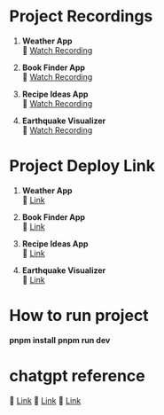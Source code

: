# Project Recordings

1. **Weather App**  
   🎥 [Watch Recording](https://drive.google.com/file/d/1igbIpqInfHvviJ-to8YV2Pjx1rY-rq1G/view?usp=sharing)

2. **Book Finder App**  
   🎥 [Watch Recording](https://drive.google.com/file/d/1w_UWuJ18X6q4oDBqD8pCH1nYrLHd2o1x/view?usp=sharing)

3. **Recipe Ideas App**  
   🎥 [Watch Recording](https://drive.google.com/file/d/1K-yuJix78nIemxF4T5RDZafH7tX2USNO/view?usp=sharing)

4. **Earthquake Visualizer**  
   🎥 [Watch Recording](https://drive.google.com/file/d/1MOn1vNMbxEJIHUTork6EmuqUd_13OIO3/view?usp=sharing)


# Project Deploy Link

1. **Weather App**  
   🎥 [Link](https://wether-app-iebp.onrender.com/)

2. **Book Finder App**  
   🎥 [Link](https://book-finder-j499.onrender.com/)

3. **Recipe Ideas App**  
   🎥 [Link](https://recipe-ideas-c0cr.onrender.com/)

4. **Earthquake Visualizer**  
   🎥 [Link](https://earthquake-visualizer-2h6v.onrender.com/)


# How to run project

**pnpm install**
**pnpm run dev**

# chatgpt reference
🎥 [Link](https://chatgpt.com/c/68ad6728-d00c-832e-a5cb-4817c2d175e8)
🎥 [Link](https://chatgpt.com/c/68ad87f3-72c0-8330-aed3-089a2b71e31a)
🎥 [Link](https://chatgpt.com/c/68add53c-9450-8330-aa42-b655dd4c8505)

